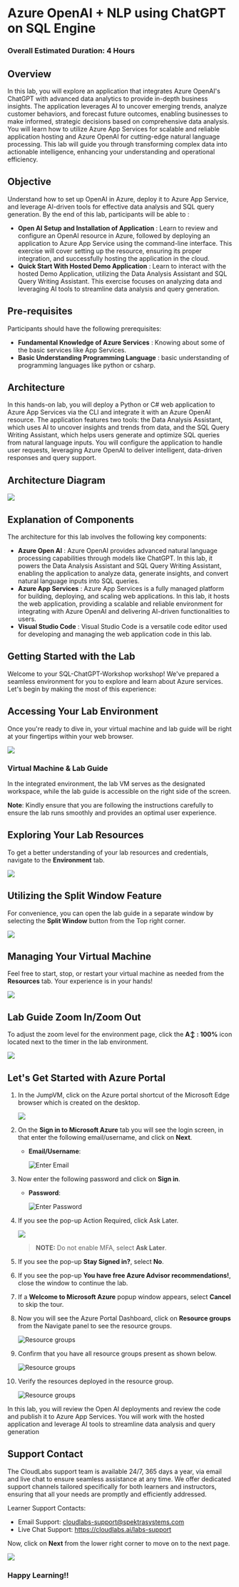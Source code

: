 # Azure OpenAI + NLP using ChatGPT on SQL Engine

### Overall Estimated Duration: 4 Hours 

## Overview

In this lab, you will explore an application that integrates Azure OpenAI's ChatGPT with advanced data analytics to provide in-depth business insights. The application leverages AI to uncover emerging trends, analyze customer behaviors, and forecast future outcomes, enabling businesses to make informed, strategic decisions based on comprehensive data analysis. You will learn how to utilize Azure App Services for scalable and reliable application hosting and Azure OpenAI for cutting-edge natural language processing. This lab will guide you through transforming complex data into actionable intelligence, enhancing your understanding and operational efficiency.

## Objective

Understand how to set up OpenAI in Azure, deploy it to Azure App Service, and leverage AI-driven tools for effective data analysis and SQL query generation. By the end of this lab, participants will be able to : 

- **Open AI Setup and Installation of Application** : Learn to review and configure an OpenAI resource in Azure, followed by deploying an application to Azure App Service using the command-line interface. This exercise will cover setting up the resource, ensuring its proper integration, and successfully hosting the application in the cloud.
- **Quick Start With Hosted Demo Application** : Learn to interact with the hosted Demo Application, utilizing the Data Analysis Assistant and SQL Query Writing Assistant. This exercise focuses on analyzing data and leveraging AI tools to streamline data analysis and query generation.

## Pre-requisites

Participants should have the following prerequisites:

- **Fundamental Knowledge of Azure Services** : Knowing about some of the basic services like App Services.
- **Basic Understanding Programming Language** : basic understanding of programming languages like python or csharp.

## Architecture

In this hands-on lab, you will deploy a Python or C# web application to Azure App Services via the CLI and integrate it with an Azure OpenAI resource. The application features two tools: the Data Analysis Assistant, which uses AI to uncover insights and trends from data, and the SQL Query Writing Assistant, which helps users generate and optimize SQL queries from natural language inputs. You will configure the application to handle user requests, leveraging Azure OpenAI to deliver intelligent, data-driven responses and query support.

## Architecture Diagram

![](images/updatedss1.png)

## Explanation of Components

The architecture for this lab involves the following key components:

- **Azure Open AI** : Azure OpenAI provides advanced natural language processing capabilities through models like ChatGPT. In this lab, it powers the Data Analysis Assistant and SQL Query Writing Assistant, enabling the application to analyze data, generate insights, and convert natural language inputs into SQL queries.
- **Azure App Services** : Azure App Services is a fully managed platform for building, deploying, and scaling web applications. In this lab, it hosts the web application, providing a scalable and reliable environment for integrating with Azure OpenAI and delivering AI-driven functionalities to users.
- **Visual Studio Code** : Visual Studio Code is a versatile code editor used for developing and managing the web application code in this lab.

## Getting Started with the Lab

Welcome to your SQL-ChatGPT-Workshop workshop! We've prepared a seamless environment for you to explore and learn about Azure services. Let's begin by making the most of this experience:
 
## Accessing Your Lab Environment
 
Once you're ready to dive in, your virtual machine and lab guide will be right at your fingertips within your web browser.

  ![](images/nlp(1).png)

### Virtual Machine & Lab Guide
 
In the integrated environment, the lab VM serves as the designated workspace, while the lab guide is accessible on the right side of the screen.

**Note**: Kindly ensure that you are following the instructions carefully to ensure the lab runs smoothly and provides an optimal user experience.
 
## Exploring Your Lab Resources
 
To get a better understanding of your lab resources and credentials, navigate to the **Environment** tab.

  ![](images/miw(3).png)
 
## Utilizing the Split Window Feature
 
For convenience, you can open the lab guide in a separate window by selecting the **Split Window** button from the Top right corner.

  ![](images/POWER(1).png)
 
## Managing Your Virtual Machine
 
Feel free to start, stop, or restart your virtual machine as needed from the **Resources** tab. Your experience is in your hands!
 
  ![](images/resources-vm-manage.png)

## Lab Guide Zoom In/Zoom Out

To adjust the zoom level for the environment page, click the **A↕ : 100%** icon located next to the timer in the lab environment.

![](images/labzoom-1.png)

## Let's Get Started with Azure Portal

1. In the JumpVM, click on the Azure portal shortcut of the Microsoft Edge browser which is created on the desktop.

   ![](images/updated1.png)
   
1. On the **Sign in to Microsoft Azure** tab you will see the login screen, in that enter the following email/username, and click on **Next**. 

   * **Email/Username**: <inject key="AzureAdUserEmail"></inject>
   
      ![](images/signin-uname.png "Enter Email")
     
1. Now enter the following password and click on **Sign in**.
   
   * **Password**: <inject key="AzureAdUserPassword"></inject>
   
      ![](images/signin-pword.png "Enter Password")

1. If you see the pop-up Action Required, click Ask Later.

   ![](images/asklater.png)

   >**NOTE:** Do not enable MFA, select **Ask Later**.
     
1. If you see the pop-up **Stay Signed in?**, select **No**.

1. If you see the pop-up **You have free Azure Advisor recommendations!**, close the window to continue the lab.

1. If a **Welcome to Microsoft Azure** popup window appears, select **Cancel** to skip the tour.
   
1. Now you will see the Azure Portal Dashboard, click on **Resource groups** from the Navigate panel to see the resource groups.

   ![](images/select-rg.png "Resource groups")
   
1. Confirm that you have all resource groups present as shown below.

   ![](images/open-sql-rg.png "Resource groups")
   
1. Verify the resources deployed in the resource group.

   ![](images/resources.png "Resource groups")

In this lab, you will review the Open AI deployments and review the code and publish it to Azure App Services. You will work with the hosted application and leverage AI tools to streamline data analysis and query generation

## Support Contact

The CloudLabs support team is available 24/7, 365 days a year, via email and live chat to ensure seamless assistance at any time. We offer dedicated support channels tailored specifically for both learners and instructors, ensuring that all your needs are promptly and efficiently addressed.

Learner Support Contacts:

- Email Support: cloudlabs-support@spektrasystems.com
- Live Chat Support: https://cloudlabs.ai/labs-support

Now, click on **Next** from the lower right corner to move on to the next page.

![](images/lab-next.png)

### Happy Learning!!
